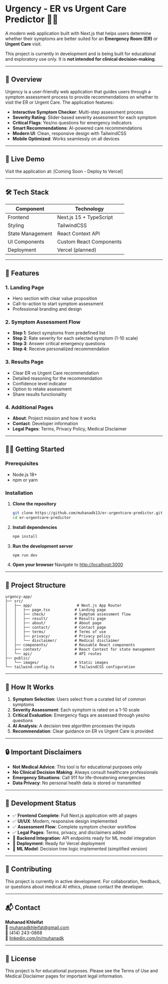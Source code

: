 # Urgency - ER vs Urgent Care Predictor 🏥🤖

A modern web application built with Next.js that helps users determine whether their symptoms are better suited for an **Emergency Room (ER)** or **Urgent Care** visit.

This project is currently in development and is being built for educational and exploratory use only. It is **not intended for clinical decision-making**.

---

## 📌 Overview

Urgency is a user-friendly web application that guides users through a symptom assessment process to provide recommendations on whether to visit the ER or Urgent Care. The application features:

- **Interactive Symptom Checker**: Multi-step assessment process
- **Severity Rating**: Slider-based severity assessment for each symptom
- **Critical Flags**: Yes/no questions for emergency indicators
- **Smart Recommendations**: AI-powered care recommendations
- **Modern UI**: Clean, responsive design with TailwindCSS
- **Mobile Optimized**: Works seamlessly on all devices

---

## 🚀 Live Demo

Visit the application at: [Coming Soon - Deploy to Vercel]

---

## 🛠️ Tech Stack

| Component       | Technology                    |
|----------------|-------------------------------|
| Frontend       | Next.js 15 + TypeScript       |
| Styling        | TailwindCSS                   |
| State Management| React Context API             |
| UI Components  | Custom React Components       |
| Deployment     | Vercel (planned)              |

---

## 📱 Features

### 1. **Landing Page**
- Hero section with clear value proposition
- Call-to-action to start symptom assessment
- Professional branding and design

### 2. **Symptom Assessment Flow**
- **Step 1**: Select symptoms from predefined list
- **Step 2**: Rate severity for each selected symptom (1-10 scale)
- **Step 3**: Answer critical emergency questions
- **Step 4**: Receive personalized recommendation

### 3. **Results Page**
- Clear ER vs Urgent Care recommendation
- Detailed reasoning for the recommendation
- Confidence level indicator
- Option to retake assessment
- Share results functionality

### 4. **Additional Pages**
- **About**: Project mission and how it works
- **Contact**: Developer information
- **Legal Pages**: Terms, Privacy Policy, Medical Disclaimer

---

## 🏃‍♂️ Getting Started

### Prerequisites
- Node.js 18+ 
- npm or yarn

### Installation

1. **Clone the repository**
   ```bash
   git clone https://github.com/muhanadk13/er-urgentcare-predictor.git
   cd er-urgentcare-predictor
   ```

2. **Install dependencies**
   ```bash
   npm install
   ```

3. **Run the development server**
   ```bash
   npm run dev
   ```

4. **Open your browser**
   Navigate to [http://localhost:3000](http://localhost:3000)

---

## 📁 Project Structure

```
urgency-app/
├── src/
│   ├── app/                    # Next.js App Router
│   │   ├── page.tsx           # Landing page
│   │   ├── check/             # Symptom assessment flow
│   │   ├── result/            # Results page
│   │   ├── about/             # About page
│   │   ├── contact/           # Contact page
│   │   ├── terms/             # Terms of use
│   │   ├── privacy/           # Privacy policy
│   │   └── disclaimer/        # Medical disclaimer
│   ├── components/            # Reusable React components
│   ├── context/               # React Context for state management
│   └── api/                   # API routes
├── public/
│   └── images/                # Static images
└── tailwind.config.ts         # TailwindCSS configuration
```

---

## 🧠 How It Works

1. **Symptom Selection**: Users select from a curated list of common symptoms
2. **Severity Assessment**: Each symptom is rated on a 1-10 scale
3. **Critical Evaluation**: Emergency flags are assessed through yes/no questions
4. **AI Analysis**: A decision tree algorithm processes the inputs
5. **Recommendation**: Clear guidance on ER vs Urgent Care is provided

---

## 🔒 Important Disclaimers

- **Not Medical Advice**: This tool is for educational purposes only
- **No Clinical Decision Making**: Always consult healthcare professionals
- **Emergency Situations**: Call 911 for life-threatening emergencies
- **Data Privacy**: No personal health data is stored or transmitted

---

## 🚧 Development Status

- ✅ **Frontend Complete**: Full Next.js application with all pages
- ✅ **UI/UX**: Modern, responsive design implemented
- ✅ **Assessment Flow**: Complete symptom checker workflow
- ✅ **Legal Pages**: Terms, privacy, and disclaimers added
- 🔄 **Backend Integration**: API endpoints ready for ML model integration
- 🔄 **Deployment**: Ready for Vercel deployment
- 🔄 **ML Model**: Decision tree logic implemented (simplified version)

---

## 🤝 Contributing

This project is currently in active development. For collaboration, feedback, or questions about medical AI ethics, please contact the developer.

---

## 📬 Contact

**Muhanad Khleifat**  
📧 [muhanadkhleifat@gmail.com](mailto:muhanadkhleifat@gmail.com)  
📱 (414) 243-0868  
🔗 [linkedin.com/in/muhanadk](https://linkedin.com/in/muhanadk)

---

## 📄 License

This project is for educational purposes. Please see the Terms of Use and Medical Disclaimer pages for important legal information.
